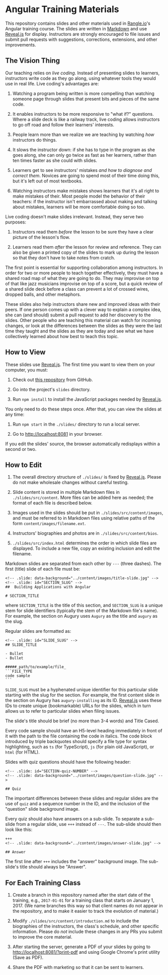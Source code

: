 # Angular Training Materials

This repository contains slides and other materials
used in [Rangle.io][rangle]'s Angular training course.
The slides are written in [Markdown][markdown]
and use [Reveal.js][reveal] for display.
Instructors are strongly encouraged to file issues and submit pull requests
with suggestions, corrections, extensions, and other improvements.

## The Vision Thing

Our teaching relies on *live coding*.
Instead of presenting slides to learners,
instructors write code as they go along,
using whatever tools they would use in real life.
Live coding's advantages are:

1.  Watching a program being written is more compelling than watching
    someone page through slides that present bits and pieces of the same
    code.

1.  It enables instructors to be more responsive to "what if?"
    questions. Where a slide deck is like a railway track, live coding
    allows instructors to go off road and follow their learners'
    interests.

1.  People learn more than we realize we are teaching by watching
    *how* instructors do things.

1.  It slows the instructor down: if she has to type in the program as
    she goes along, she can only go twice as fast as her learners,
    rather than ten times faster as she could with slides.

1.  Learners get to see instructors' mistakes *and how to diagnose
    and correct them*. Novices are going to spend most of their time
    doing this, but it's left out of most textbooks.

1.  Watching instructors make mistakes shows learners that it's all
    right to make mistakes of their.  Most people model the behavior of
    their teachers: if the instructor isn't embarrassed about making and
    talking about mistakes, learners will be more comfortable doing so
    too.

Live coding doesn't make slides irrelevant.
Instead, they serve two purposes:

1.  Instructors read them *before* the lesson to be sure they have a
    clear picture of the lesson's flow.

1.  Learners read them *after* the lesson for review and reference.
    They can also be given a printed copy of the slides to mark up
    during the lesson so that they don't have to take notes from
    cratch.

The first point is essential for supporting collaboration among instructors.
In order for two or more people to teach together effectively,
they must have a shared road map of what they are going to do.
They may improvise on top of that like jazz musicians improvise on top of a score,
but a quick review of a shared slide deck before a class
can prevent a lot of crossed wires, dropped balls, and other metaphors.

These slides also help instructors share new and improved ideas with their peers.
If one person comes up with a clever way to explain a complex idea,
she can (and should) submit a pull request to add her discovery to the slides.
Other people who are teaching this material can watch for incoming changes,
or look at the differences between the slides as they were the last time they taught
and the slides as they are today
and see what we have collectively learned about how best to teach this topic.

## How to View

These slides use [Reveal.js][reveal].
The first time you want to view them on your computer,
you must:

1.  Check out [this repository][repo] from GitHub.

1.  Go into the project's `slides` directory.

1.  Run `npm install` to install the JavaScript packages needed by [Reveal.js][reveal].

You only need to do these steps once.
After that,
you can view the slides at any time:

1.  Run `npm start` in the `./slides/` directory to run a local server.

1.  Go to [http://localhost:8081](http://localhost:8081/) in your browser.

If you edit the slides' source,
the browser automatically redisplays within a second or two.

## How to Edit

1.  The overall directory structure of `./slides/` is fixed by [Reveal.js][reveal].
    Please do not make wholesale changes without careful testing.

1.  Slide content is stored in multiple Markdown files in `./slides/src/content`.
    More files can be added here as needed;
    the format of each file is described below.

1.  Images used in the slides should be put in `./slides/src/content/images`,
    and must be referred to in Markdown files using relative paths of the form
    `content/images/filename.ext`.

1.  Instructors' biographies and photos are in `./slides/src/content/bios`.

1.  `./slides/src/index.html` determines the order in which slide files are displayed.
    To include a new file, copy an existing inclusion and edit the filename.

Markdown slides are separated from each other by `---` (three dashes).
The first (title) slide of each file must be:

~~~
<!-- .slide: data-background="../content/images/title-slide.jpg" -->
<!-- .slide: id="SECTION_SLUG" -->
##  Building Applications with Angular

# SECTION_TITLE
~~~

where `SECTION_TITLE` is the title of this section, and `SECTION_SLUG`
is a unique stem for slide identifiers (typically the stem of the
Markdown file's name).  For example, the section on Augury uses
`Augury` as the title and `augury` as the slug.

Regular slides are formatted as:

~~~
<!-- .slide: id="SLIDE_SLUG" -->
## SLIDE_TITLE

- Bullet
- Bullet

#####_path/to/example/file_
```FILE_TYPE
code sample
```
~~~

`SLIDE_SLUG` must be a hyphenated unique identifier for this particular slide
starting with the slug for the section.  For example, the first content slide
in the section on Augury has `augury-installing` as its ID.  [Reveal.js][reveal]
uses these IDs to create unique (bookmarkable) URLs for the slides, which in
turn allows us to refer to particular slides when filing issues.

The slide's title should be brief (no more than 3-4 words) and Title Cased.

Every code sample should have an H5-level heading immediately in front
of it with the path to the file containing the code in italics.  The
code block introduced by triple backquotes should specify a file type
for syntax highlighting, such as `ts` (for TypeScript), `js` (for plain
old JavaScript), or `html` (for HTML).

Slides with quiz questions should have the following header:

~~~
<!-- .slide: id="SECTION-quiz-NUMBER" -->
<!-- .slide: data-background="../content/images/question-slide.jpg" -->

## Quiz
~~~

The important differences between these slides and regular slides are
the use of `quiz` and a sequence number in the ID, and the inclusion
of the "question" slide background image.

Every quiz should also have answers on a sub-slide.  To separate a
sub-slide from a regular slide, use `+++` instead of `---`.  The
sub-slide should then look like this:

~~~
+++
<!-- .slide: data-background="../content/images/answer-slide.jpg" -->

## Answer
~~~

The first line after `+++` includes the "answer" background image.
The sub-slide's title should always be "Answer".

## For Each Training Class

1.  Create a branch in this repository named after the start date of the training,
    e.g., `2017-01-01` for a training class that starts on January 1, 2017.
    (We name branches this way so that client names do not appear in the repository,
    and to make it easier to track the evolution of material.)

1.  Modify `./slides/src/content/introduction.md` to include the biographies of the instructors,
    the class's schedule, and other specific information.
    Please do *not* include these changes in any PRs you submit to improve the core material.

1.  After starting the server, generate a PDF of your slides by going to
    [http://localhost:8081/?print-pdf](http://localhost:8081/?print-pdf)
    and using Google Chrome's print utility (Save as PDF).

1.  Share the PDF with marketing so that it can be sent to learners.

[markdown]: https://en.wikipedia.org/wiki/Markdown
[rangle]: http://rangle.io
[repo]: https://github.com/rangle/angular-training-slides
[reveal]: http://lab.hakim.se/reveal-js/
